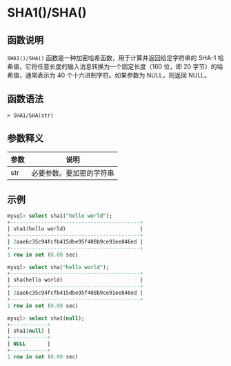 # SHA1()/SHA()

## 函数说明

`SHA1()/SHA()` 函数是一种加密哈希函数，用于计算并返回给定字符串的 SHA-1 哈希值，它将任意长度的输入消息转换为一个固定长度（160 位，即 20 字节）的哈希值，通常表示为 40 个十六进制字符。如果参数为 NULL，则返回 NULL。

## 函数语法

```
> SHA1/SHA(str)
```

## 参数释义

|  参数        | 说明                                  |
|  --------   | ------------------------------------  |
| str         | 必要参数。要加密的字符串          |

## 示例

```SQL
mysql> select sha1("hello world");
+------------------------------------------+
| sha1(hello world)                        |
+------------------------------------------+
| 2aae6c35c94fcfb415dbe95f408b9ce91ee846ed |
+------------------------------------------+
1 row in set (0.00 sec)

mysql> select sha("hello world");
+------------------------------------------+
| sha(hello world)                         |
+------------------------------------------+
| 2aae6c35c94fcfb415dbe95f408b9ce91ee846ed |
+------------------------------------------+
1 row in set (0.00 sec)

mysql> select sha1(null);
+------------+
| sha1(null) |
+------------+
| NULL       |
+------------+
1 row in set (0.00 sec)
```
